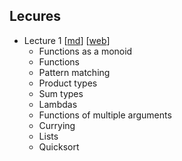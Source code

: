 ## Lecures

- Lecture 1 [[md](https://github.com/ikoHSE/sc-lectures/blob/master/1.md)] [[web](https://ikohse.github.io/sc-lectures/1.html)]
  - Functions as a monoid
  - Functions
  - Pattern matching
  - Product types
  - Sum types
  - Lambdas
  - Functions of multiple arguments
  - Currying
  - Lists
  - Quicksort
